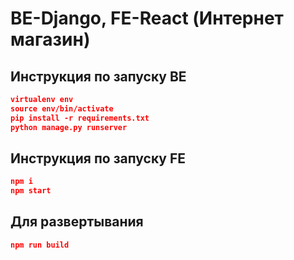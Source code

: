 # BE-Django, FE-React (Интернет магазин)

## Инструкция по запуску BE
```json
virtualenv env
source env/bin/activate
pip install -r requirements.txt
python manage.py runserver
```
## Инструкция по запуску FE
```json
npm i
npm start
```
## Для развертывания
```json
npm run build
```